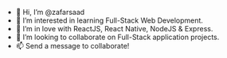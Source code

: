 - 👋 Hi, I’m @zafarsaad
- 👀 I’m interested in learning Full-Stack Web Development.
- 🌱 I’m in love with ReactJS, React Native, NodeJS & Express.
- 💞️ I’m looking to collaborate on Full-Stack application projects.
- 📫 Send a message to collaborate!

<!---
zafarsaad/zafarsaad is a ✨ special ✨ repository because its `README.md` (this file) appears on your GitHub profile.
You can click the Preview link to take a look at your changes.
--->
